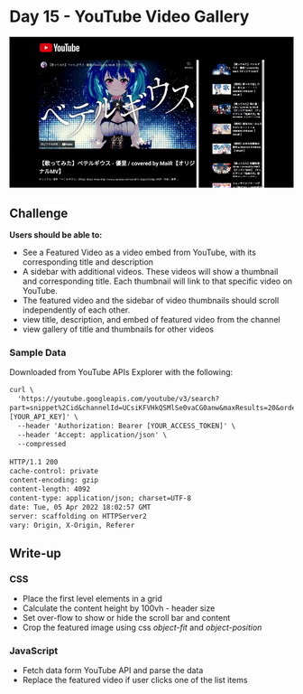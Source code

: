 # Day 15 - YouTube Video Gallery

![Advent of JavaScript](screen.gif)

## Challenge

**Users should be able to:**

-   See a Featured Video as a video embed from YouTube, with its corresponding title and description
-   A sidebar with additional videos. These videos will show a thumbnail and corresponding title. Each thumbnail will link to that specific video on YouTube.
-   The featured video and the sidebar of video thumbnails should scroll independently of each other.
-   view title, description, and embed of featured video from the channel
-   view gallery of title and thumbnails for other videos

### Sample Data

Downloaded from YouTube APIs Explorer with the following: 

```
curl \
  'https://youtube.googleapis.com/youtube/v3/search?part=snippet%2Cid&channelId=UCsiKFVHkQSMlSe0vaCG0anw&maxResults=20&order=date&key=[YOUR_API_KEY]' \
  --header 'Authorization: Bearer [YOUR_ACCESS_TOKEN]' \
  --header 'Accept: application/json' \
  --compressed

HTTP/1.1 200 
cache-control: private
content-encoding: gzip
content-length: 4092
content-type: application/json; charset=UTF-8
date: Tue, 05 Apr 2022 18:02:57 GMT
server: scaffolding on HTTPServer2
vary: Origin, X-Origin, Referer

```

## Write-up

### CSS

-   Place the first level elements in a grid
-   Calculate the content height by 100vh - header size
-   Set over-flow to show or hide the scroll bar and content
-   Crop the featured image using css *object-fit* and *object-position*

### JavaScript

-   Fetch data form YouTube API and parse the data
-   Replace the featured video if user clicks one of the list items
